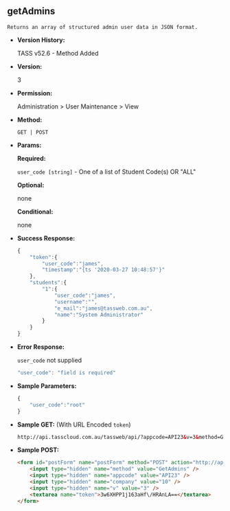 **getAdmins**
----
	Returns an array of structured admin user data in JSON format.

* **Version History:**

	TASS v52.6 - Method Added

* **Version:**

	3

* **Permission:**

   Administration > User Maintenance > View

* **Method:**

	`GET | POST`
  
* **Params:**

   **Required:**
 
	`user_code [string]` - One of a list of Student Code(s) OR "ALL"

   **Optional:**

	none

   **Conditional:**

	none

* **Success Response:**

    ```javascript
    {
	    "token":{
	        "user_code":"james",
	        "timestamp":"{ts '2020-03-27 10:48:57'}"
	    },
	    "students":{
	        "1":{
	            "user_code":"james",
	            "username":"",
	            "e_mail":"james@tassweb.com.au",
	            "name":"System Administrator"
	        }
	    }
	}
    ```
 
* **Error Response:**

    `user_code` not supplied
    ```javascript
    "user_code": "field is required"
    ```
    
* **Sample Parameters:**

	```javascript
	{
		"user_code":"root"
	}
	```

* **Sample GET:** (With URL Encoded `token`)

	```HTML
	http://api.tasscloud.com.au/tassweb/api/?appcode=API23&v=3&method=GetAdmins&token=3w6XHPP1j163aHf%2FHRAnLA%3D%3D&company=10
	```
  
* **Sample POST:**

	```HTML
	<form id="postForm" name="postForm" method="POST" action="http://api.tasscloud.com.au/tassweb/api/">
		<input type="hidden" name="method" value="GetAdmins" />
		<input type="hidden" name="appcode" value="API23" />
		<input type="hidden" name="company" value="10" />
		<input type="hidden" name="v" value="3" />
		<textarea name="token">3w6XHPP1j163aHf\/HRAnLA==</textarea>
	</form>
	```